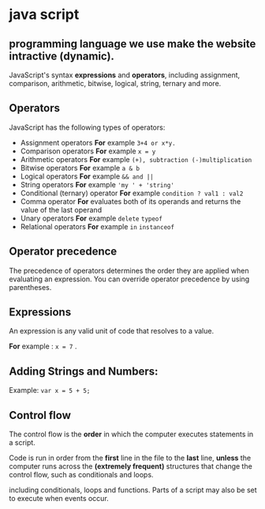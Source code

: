 # java script


## programming language we use make the website intractive (dynamic).

 JavaScript's syntax **expressions** and **operators**, including assignment, comparison, arithmetic, bitwise, logical, string, ternary and more.

##  Operators
JavaScript has the following types of operators:
+ Assignment operators   **For** example  `3+4 or x*y.`
+ Comparison operators    **For** example  `x = y `
+ Arithmetic operators    **For** example  `(+), subtraction (-)multiplication`
+ Bitwise operators       **For** example  `a & b`
+ Logical operators       **For** example  `&& and ||`
+ String operators        **For** example  `'my ' + 'string'`
 + Conditional (ternary) operator    **For** example  `condition ? val1 : val2`
 + Comma operator   **For**   evaluates both of its operands and returns the value of the last operand
+  Unary operators   **For** example `delete` `typeof`
+ Relational operators   **For** example  `in`  `instanceof`


 ## Operator precedence
The precedence of operators determines the order they are applied when evaluating an expression. You can override operator precedence by using parentheses.

 ## Expressions
An expression is any valid unit of code that resolves to a value.

 **For** example  : `x = 7` .

 ## Adding Strings and Numbers:
 Example:
`var x = 5 + 5;`

## Control flow
The control flow is the **order** in which the computer executes statements in a script.

 Code is run in order from the **first** line in the file to the **last** line, **unless** the computer runs across the **(extremely frequent)** structures that change the control flow, such as conditionals and loops. 

  including conditionals, loops and functions. Parts of a script may also be set to execute when events occur.
  
